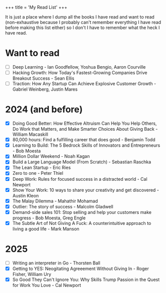 +++
title = 'My Read List'
+++

It is just a place where I dump all the books I have read and want to read (non-exhaustive because I probably can't remember everything I have read before making this list either) so I don't I have to remember what the heck I have read.

# Want to read

- [ ] Deep Learning - Ian Goodfellow, Yoshua Bengio, Aaron Courville
- [ ] Hacking Growth: How Today's Fastest-Growing Companies Drive Breakout Success - Sean Ellis
- [ ] Traction: How Any Startup Can Achieve Explosive Customer Growth - Gabriel Weinberg, Justin Mares

# 2024 (and before)

- [x] Doing Good Better: How Effective Altruism Can Help You Help Others, Do Work that Matters, and Make Smarter Choices About Giving Back - William Macaskill
- [x] 80,000 hours: Find a fulfilling career that does good - Benjamin Todd
- [x] Learning to Build: The 5 Bedrock Skills of Innovators and Entrepreneurs - Bob Moesta
- [x] Million Dollar Weekend - Noah Kagan
- [x] Build a Large Language Model (From Scratch) - Sebastian Raschka
- [x] The Lean Startup - Eric Ries
- [x] Zero to one - Peter Thiel
- [x] Deep Work: Rules for focused success in a distracted world - Cal Newport
- [x] Show Your Work: 10 ways to share your creativity and get discovered - Austin Kleon
- [x] The Malay Dilemma - Mahathir Mohamad
- [x] Outlier: The story of success - Malcolm Gladwell
- [x] Demand-side sales 101: Stop selling and help your customers make progress - Bob Moesta, Greg Engle
- [x] The Subtle Art of Not Giving A Fuck: A counterintuitive approach to living a good life - Mark Manson

# 2025

- [ ] Writing an interpreter in Go - Thorsten Ball
- [x] Getting to YES: Neogitating Agreeement Without Giving In - Roger Fisher, William Ury
- [x] So Good They Can't Ignore You: Why Skills Trump Passion in the Quest for Work You Love - Cal Newport
